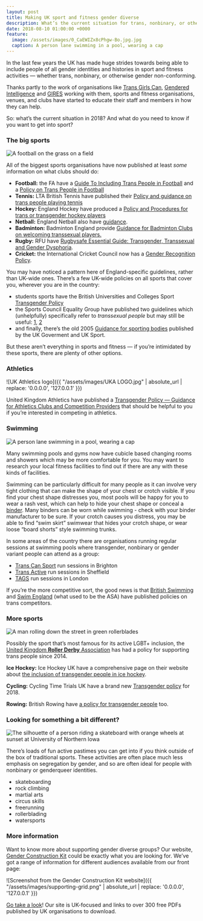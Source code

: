 ```yaml
---
layout: post
title: Making UK sport and fitness gender diverse
description: What’s the current situation for trans, nonbinary, or otherwise gender non-conforming people in 2018? And what do you need to know if you want to get into sport?
date: 2018-08-10 01:00:00 +0000
feature:
  image: /assets/images/0_CaEWIZx8cPhgw-Bo.jpg.jpg
  caption: A person lane swimming in a pool, wearing a cap
---
```


In the last few years the UK has made huge strides towards being able to include people of all gender identities and histories in sport and fitness activities — whether trans, nonbinary, or otherwise gender non-conforming.

Thanks partly to the work of organisations like [Trans Girls Can](http://transgirlscan.tumblr.com/), [Gendered Intelligence](http://genderedintelligence.co.uk/) and [GIRES](http://www.gires.org.uk/) working with them, sports and fitness organisations, venues, and clubs have started to educate their staff and members in how they can help.

So: what’s the current situation in 2018? And what do you need to know if you want to get into sport?

### The big sports

![A football on the grass on a field](https://cdn-images-1.medium.com/max/800/0*wakoLjies77mhFe1)

All of the biggest sports organisations have now published at least _some_ information on what clubs should do:

*   **Football:** the FA have a [Guide To Including Trans People in Football](http://cdn0.genderedintelligence.co.uk/2016/09/13/09-50-06-transpeople-in-football-guide.pdf?) and a [Policy on Trans People in Football](http://www.thefa.com/-/media/files/thefaportal/governance-docs/equality/lgbt/the-fa-policy-on-trans-people-in-football.ashx)
*   **Tennis:** LTA British Tennis have published their [Policy and guidance on trans people playing tennis](https://www.lta.org.uk/globalassets/about-lta/equality--diversity/lta-transgender-inclusion-policy.pdf)
*   **Hockey:** England Hockey have produced a [Policy and Procedures for trans or transgender hockey players](http://www.englandhockey.co.uk/core/core_picker/download.asp?id=16231)
*   **Netball:** England Netball also have [guidance](https://www.englandnetball.co.uk/app/uploads/2016/03/Trans-Guidance-March-2017.docx).
*   **Badminton:** Badminton England provide [Guidance for Badminton Clubs on welcoming transsexual players.](https://www.badmintonengland.co.uk/media/5826/guidance_on_welcoming_transsexual_people_to_your_badminton_club_july_14.pdf)
*   **Rugby:** RFU have [Rugbysafe Essential Guide: Transgender, Transsexual and Gender Dysphoria](http://www.englandrugby.com/mm/Document/MyRugby/Education/01/32/50/43/TransgenderTranssexual%28RugbySafeEssentialGuide%29May2017FINAL_Neutral.pdf).
*   **Cricket:** the International Cricket Council now has a [Gender Recognition Policy](https://pulse-static-files.s3.amazonaws.com/ICC/document/2017/02/23/ec8dfc6e-0056-4572-997a-d83f91246047/ICC-Gender-Recognition-Policy-effective-from-20-February-2017.pdf).

You may have noticed a pattern here of England-specific guidelines, rather than UK-wide ones. There’s a few UK-wide policies on all sports that cover you, wherever you are in the country:

*   students sports have the British Universities and Colleges Sport [Transgender Policy](https://www.bucs.org.uk/core/core_picker/download.asp?id=31233)
*   the Sports Council Equality Group have published two guidelines which (unhelpfully) specifically refer to _transsexual people_ but may still be useful:  [1](http://equalityinsport.org/wp-content/uploads/2013/08/Transexual-people-and-competitive-sport-guidance-for-national-governing-bodies-of-sport.pdf), [2](http://equalityinsport.org/wp-content/uploads/2015/12/Transsexual-People-Eligibility-to-Compete-in-Domestic-Competition.pdf)
*   and finally, there’s the old 2005 [Guidance for sporting bodies](http://www.lgbthistorymonth.org.uk/documents/DCMS%20Guidance%20-%20Transsexual%20People%20and%20Sport%20%281%29.pdf) published by the UK Goverment and UK Sport.

But these aren’t everything in sports and fitness — if you’re intimidated by these sports, there are plenty of other options.

### Athletics

![UK Athletics logo]({{ "/assets/images/UKA LOGO.jpg" | absolute_url | replace: '0.0.0.0', '127.0.0.1' }})

United Kingdom Athletics have published a [Transgender Policy — Guidance for Athletics Clubs and Competition Providers](https://www.uka.org.uk/EasysiteWeb/getresource.axd?AssetID=146122&type=full&servicetype=Attachment) that should be helpful to you if you’re interested in competing in athletics.

### Swimming

![A person lane swimming in a pool, wearing a cap](/assets/images/0_CaEWIZx8cPhgw-Bo.jpg.jpg)

Many swimming pools and gyms now have cubicle based changing rooms and showers which may be more comfortable for you. You may want to research your local fitness facilities to find out if there are any with these kinds of facilities.

Swimming can be particularly difficult for many people as it can involve very tight clothing that can make the shape of your chest or crotch visible. If you find your chest shape distresses you, most pools will be happy for you to wear a rash vest, which can help to hide your chest shape or conceal a [binder](http://genderkit.org.uk/article/binding/). Many binders can be worn while swimming - check with your binder manufacturer to be sure. If your crotch causes you distress, you may be able to find “swim skirt” swimwear that hides your crotch shape, or wear loose “board shorts” style swimming trunks.

In some areas of the country there are organisations running regular sessions at swimming pools where transgender, nonbinary or gender variant people can attend as a group:

*   [Trans Can Sport](https://transcansport.wordpress.com/trans-swimming-brighton/) run sessions in Brighton
*   [Trans Active](https://www.facebook.com/TransActive/) run sessions in Sheffield
*   [TAGS](http://www.tagswim.co.uk) run sessions in London

If you’re the more competitive sort, the good news is that [British Swimming](http://www.swimwales.org/key-documents/84/download) and [Swim England](http://www.swimming.org/library/documents/222/download) (what used to be the ASA) have published policies on trans competitors.

### More sports

![A man rolling down the street in green rollerblades](https://cdn-images-1.medium.com/max/800/0*QJCfUWQ-KCyXgxaT)

Possibly the sport that’s most famous for its active LGBT+ inclusion, the [United Kingdom **Roller Derby** Association](https://ukrda.org.uk) has had a policy for supporting trans people since 2014.

**Ice Hockey:** Ice Hockey UK have a comprehensive page on their website about [the inclusion of transgender people in ice hockey](https://www.icehockeyuk.co.uk/transgender-policy/).

**Cycling:** Cycling Time Trials UK have a brand new [Transgender policy](https://www.cyclingtimetrials.org.uk/articles/view/302) for 2018.

**Rowing:** British Rowing have [a policy for transgender people](https://www.britishrowing.org/wp-content/uploads/2018/04/Transgender-Transexual-Policy-BR-2016.pdf) too.

### Looking for something a bit different?

![The silhouette of a person riding a skateboard with orange wheels at sunset at University of Northern Iowa](https://cdn-images-1.medium.com/max/800/0*c7j-UHLP0gQaX0Ny)

There’s loads of fun active pastimes you can get into if you think outside of the box of traditional sports. These activities are often place much less emphasis on segregation by gender, and so are often ideal for people with nonbinary or genderqueer identities.

*   skateboarding
*   rock climbing
*   martial arts
*   circus skills
*   freerunning
*   rollerblading
*   watersports

### More information

Want to know more about supporting gender diverse groups? Our website, [Gender Construction Kit](http://genderkit.org.uk/) could be exactly what you are looking for. We’ve got a range of information for different audiences available from our front page:

![Screenshot from the Gender Construction Kit website]({{ "/assets/images/supporting-grid.png" | absolute_url | replace: '0.0.0.0', '127.0.0.1' }})

[Go take a look](http://genderkit.org.uk/)! Our site is UK-focused and links to over 300 free PDFs published by UK organisations to download.